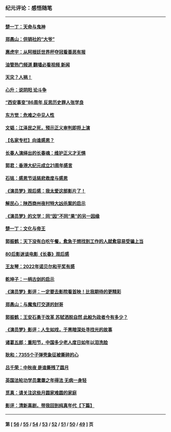 ### 纪元评论：感悟随笔
---
#### [楚一丁：天命与鬼神](../../pages/nsc1035/n13904371.md?01160330) 
#### [郑愚山：供销社的“大爷”](../../pages/nsc1035/n13904409.md?01160330) 
#### [惠虎宇：从阿根廷世界杯夺冠看善恶有报](../../pages/nsc1035/n13889438.md?01160330) 
#### [油管热门频道 翻墙必看视频 新闻](ok?01160330)
#### [天灾？人祸！](../../pages/nsc1035/n13900104.md?01160330) 
#### [心升：说阴阳 论斗争](../../pages/nsc1035/n13885189.md?01160330) 
#### [“西安事变”86周年 反思历史罪人张学良](../../pages/nsc1035/n13882019.md?01160330) 
#### [东方觉：危难之中见人性](../../pages/nsc1035/n13881549.md?01160330) 
#### [文韬：江泽民之死，预示正义审判即将上演](../../pages/nsc1035/n13877698.md?01160330) 
#### [【名家专栏】向谁感恩？](../../pages/nsc1035/n13873797.md?01160330) 
#### [长春人演绎出的长春魂：维护正义才无惧](../../pages/nsc1035/n13871764.md?01160330) 
#### [郭君：香港大纪元成立21周年感言](../../pages/nsc1035/n13871269.md?01160330) 
#### [石铭：感恩节话慈悲救度与感恩](../../pages/nsc1035/n13869863.md?01160330) 
#### [《演员梦》观后感：我太爱这部影片了！](../../pages/nsc1035/n13866783.md?01160330) 
#### [解民心：陕西商州夜村特大凶杀案的启示](../../pages/nsc1035/n13865339.md?01160330) 
#### [《演员梦》的文学：同“因”不同“果”的另一因缘](../../pages/nsc1035/n13863930.md?01160330) 
#### [楚一丁：文化与帝王](../../pages/nsc1035/n13863143.md?01160330) 
#### [郭振鹤：天下没有白吃午餐，愈急于想找到工作的人就愈容易受骗上当](../../pages/nsc1035/n13860772.md?01160330) 
#### [80后影迷谈电影《长春》观后感](../../pages/nsc1035/n13852708.md?01160330) 
#### [王友琴：2022年诺贝尔和平奖有感](../../pages/nsc1035/n13848079.md?01160330) 
#### [乾坤子：一柄古剑的启示](../../pages/nsc1035/n13841954.md?01160330) 
#### [《演员梦》影评：一定要去影院看首映！比我期待的更精彩](../../pages/nsc1035/n13840865.md?01160330) 
#### [郑愚山：与魔鬼打交道的封哥](../../pages/nsc1035/n13840314.md?01160330) 
#### [郭振鹤：王安石勇于改革 苏轼洒脱自然 此般为政者今有多少？](../../pages/nsc1035/n13836901.md?01160330) 
#### [《演员梦》影评：人生如戏，于黑暗深处寻找光的故事](../../pages/nsc1035/n13832182.md?01160330) 
#### [诸葛五郎：重阳节，中国多少老人度日如年以泪洗脸](../../pages/nsc1035/n13831696.md?01160330) 
#### [耿和：7355个子弹壳象征被撕碎的心](../../pages/nsc1035/n13830612.md?01160330) 
#### [吕千荣：中秋夜 是谁撕残了圆月](../../pages/nsc1035/n13824365.md?01160330) 
#### [英国法轮功学员耄耋之年得法 无病一身轻](../../pages/nsc1035/n13821415.md?01160330) 
#### [觅真：请关注这些月圆家难圆的家庭](../../pages/nsc1035/n13817374.md?01160330) 
#### [影评：清新喜剧，带我回到纯真年代【下篇】](../../pages/nsc1035/n13806698.md?01160330) 

---
#### 第 [ [56](./56.md?01160330) / [55](./55.md?01160330) / [54](./54.md?01160330) / [53](./53.md?01160330) / [52](./52.md?01160330) / [51](./51.md?01160330) / [50](./50.md?01160330) / [49](./49.md?01160330) ] 页
